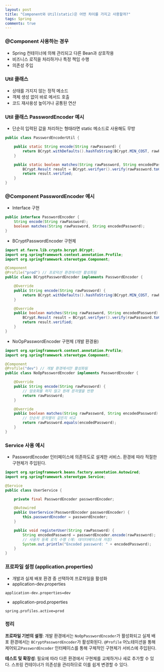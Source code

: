 ```yaml
---
layout: post
title: "Component와 Util(static)은 어떤 차이를 가지고 사용할까?"
tags: Spring
comments: true
---
```


### @Component 사용하는 경우
- Spring 컨테이너에 의해 관리되고 다른 Bean과 상호작용
- 비즈니스 로직을 처리하거나 특정 책임 수행
- 의존성 주입

### Util 클래스
- 상태를 가지지 않는 정적 메소드
- 객체 생성 없이 바로 메서드 호출
- 코드 재사용성 높이거나 공통된 연산

### Util 클래스 PasswordEncoder 예시
- 단순히 입력된 값을 처리하는 형태라면 static 메소드로 사용해도 무방
```java
public class PasswordEncoderUtil {

    public static String encode(String rawPassword) {
        return BCrypt.withDefaults().hashToString(BCrypt.MIN_COST, rawPassword.toCharArray());
    }

    public static boolean matches(String rawPassword, String encodedPassword) {
        BCrypt.Result result = BCrypt.verifyer().verify(rawPassword.toCharArray(), encodedPassword);
        return result.verified;
    }
}

```

### @Component PasswordEncoder 예시
- Interface 구현
```java
public interface PasswordEncoder {
    String encode(String rawPassword);
    boolean matches(String rawPassword, String encodedPassword);
}

```
- BCryptPasswordEncoder 구현체
```java
import at.favre.lib.crypto.bcrypt.BCrypt;
import org.springframework.context.annotation.Profile;
import org.springframework.stereotype.Component;

@Component
@Profile("prod") // 프로덕션 환경에서만 활성화됨
public class BCryptPasswordEncoder implements PasswordEncoder {

    @Override
    public String encode(String rawPassword) {
        return BCrypt.withDefaults().hashToString(BCrypt.MIN_COST, rawPassword.toCharArray());
    }

    @Override
    public boolean matches(String rawPassword, String encodedPassword) {
        BCrypt.Result result = BCrypt.verifyer().verify(rawPassword.toCharArray(), encodedPassword);
        return result.verified;
    }
}

```
- NoOpPasswordEncoder 구현체 (개발 환경용)
```java
import org.springframework.context.annotation.Profile;
import org.springframework.stereotype.Component;

@Component
@Profile("dev") // 개발 환경에서만 활성화됨
public class NoOpPasswordEncoder implements PasswordEncoder {

    @Override
    public String encode(String rawPassword) {
        // 암호화를 하지 않고 원래 문자열을 반환
        return rawPassword;
    }

    @Override
    public boolean matches(String rawPassword, String encodedPassword) {
        // 단순히 문자열이 같은지 비교
        return rawPassword.equals(encodedPassword);
    }
}

```
### Service 사용 예시
- PasswordEncoder 인터페이스에 의존하도로 설계한 서비스. 환경에 따라 적절한 구현체가 주입된다.
```java
import org.springframework.beans.factory.annotation.Autowired;
import org.springframework.stereotype.Service;

@Service
public class UserService {

    private final PasswordEncoder passwordEncoder;

    @Autowired
    public UserService(PasswordEncoder passwordEncoder) {
        this.passwordEncoder = passwordEncoder;
    }

    public void registerUser(String rawPassword) {
        String encodedPassword = passwordEncoder.encode(rawPassword);
        // 사용자 등록 로직 수행 (예: 데이터베이스에 저장)
        System.out.println("Encoded password: " + encodedPassword);
    }
}

```
### 프로파일 설정 (application.properties)
- 개발과 실제 배포 환경 중 선택하여 프로파일을 활성화
- application-dev.properties
```
application-dev.properties=dev
```
- application-prod.properties
```
spring.profiles.active=prod
```

### 정리

**프로파일 기반의 설정**: 개발 환경에서는 `NoOpPasswordEncoder`가 활성화되고 실제 배포 환경에서는 `BCryptPasswordEncoder`가 활성화된다. `@Profile` 어노테이션을 통해 제어되고`PasswordEncoder` 인터페이스를 통해 구체적인 구현체가 서비스에 주입된다.

**테스트 및 확장성**: 필요에 따라 다른 환경에서 구현체를 교체하거나 새로 추가할 수 있다. 스프링 컨테이너가 의존성을 관리하므로 이를 쉽게 변경할 수 있다.
